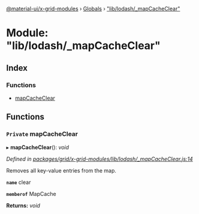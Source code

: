 [@material-ui/x-grid-modules](../README.md) › [Globals](../globals.md) › ["lib/lodash/_mapCacheClear"](_lib_lodash__mapcacheclear_.md)

# Module: "lib/lodash/_mapCacheClear"

## Index

### Functions

* [mapCacheClear](_lib_lodash__mapcacheclear_.md#private-mapcacheclear)

## Functions

### `Private` mapCacheClear

▸ **mapCacheClear**(): *void*

*Defined in [packages/grid/x-grid-modules/lib/lodash/_mapCacheClear.js:14](https://github.com/mui-org/material-ui-x/blob/02342a6/packages/grid/x-grid-modules/lib/lodash/_mapCacheClear.js#L14)*

Removes all key-value entries from the map.

**`name`** clear

**`memberof`** MapCache

**Returns:** *void*
